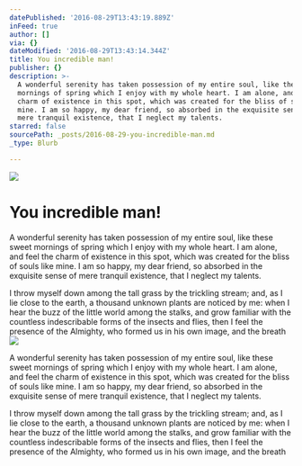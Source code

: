 ```yaml
---
datePublished: '2016-08-29T13:43:19.889Z'
inFeed: true
author: []
via: {}
dateModified: '2016-08-29T13:43:14.344Z'
title: You incredible man!
publisher: {}
description: >-
  A wonderful serenity has taken possession of my entire soul, like these sweet
  mornings of spring which I enjoy with my whole heart. I am alone, and feel the
  charm of existence in this spot, which was created for the bliss of souls like
  mine. I am so happy, my dear friend, so absorbed in the exquisite sense of
  mere tranquil existence, that I neglect my talents.
starred: false
sourcePath: _posts/2016-08-29-you-incredible-man.md
_type: Blurb

---
```

![](https://the-grid-user-content.s3-us-west-2.amazonaws.com/1f6d6340-5191-40ad-8f17-7d02dc46b22e.jpg)

# You incredible man!

A wonderful serenity has taken possession of my entire soul, like these sweet mornings of spring which I enjoy with my whole heart. I am alone, and feel the charm of existence in this spot, which was created for the bliss of souls like mine. I am so happy, my dear friend, so absorbed in the exquisite sense of mere tranquil existence, that I neglect my talents.

I throw myself down among the tall grass by the trickling stream; and, as I lie close to the earth, a thousand unknown plants are noticed by me: when I hear the buzz of the little world among the stalks, and grow familiar with the countless indescribable forms of the insects and flies, then I feel the presence of the Almighty, who formed us in his own image, and the breath
![](https://the-grid-user-content.s3-us-west-2.amazonaws.com/21684154-c726-4c75-9d88-300d7d6a42cf.jpg)

A wonderful serenity has taken possession of my entire soul, like these sweet mornings of spring which I enjoy with my whole heart. I am alone, and feel the charm of existence in this spot, which was created for the bliss of souls like mine. I am so happy, my dear friend, so absorbed in the exquisite sense of mere tranquil existence, that I neglect my talents.

I throw myself down among the tall grass by the trickling stream; and, as I lie close to the earth, a thousand unknown plants are noticed by me: when I hear the buzz of the little world among the stalks, and grow familiar with the countless indescribable forms of the insects and flies, then I feel the presence of the Almighty, who formed us in his own image, and the breath